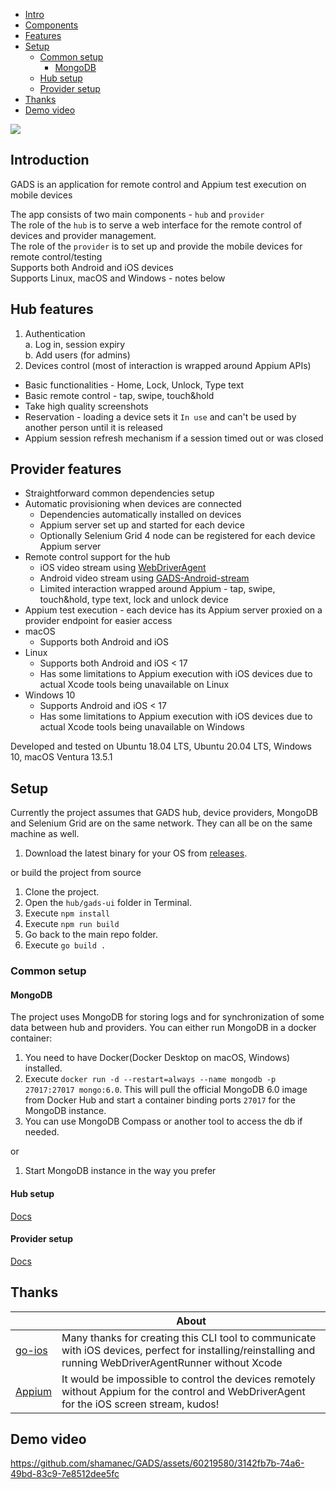 - [Intro](#introduction)  
- [Components](#components)
- [Features](#hub-features)  
- [Setup](#setup) 
  - [Common setup](#common-setup)
    - [MongoDB](#mongodb)
  - [Hub setup](./docs/hub.md)
  - [Provider setup](./docs/provider.md)
- [Thanks](#thanks)
- [Demo video](#thanks)

[![](https://dcbadge.vercel.app/api/server/5amWvknKQd)](https://discord.gg/5amWvknKQd)

## Introduction
GADS is an application for remote control and Appium test execution on mobile devices  

The app consists of two main components  - `hub` and `provider`  
The role of the `hub` is to serve a web interface for the remote control of devices and provider management.  
The role of the `provider` is to set up and provide the mobile devices for remote control/testing  
Supports both Android and iOS devices  
Supports Linux, macOS and Windows - notes below

## Hub features
1. Authentication  
   a. Log in, session expiry  
   b. Add users (for admins)
2. Devices control (most of interaction is wrapped around Appium APIs)
- Basic functionalities - Home, Lock, Unlock, Type text
- Basic remote control - tap, swipe, touch&hold
- Take high quality screenshots
- Reservation - loading a device sets it `In use` and can't be used by another person until it is released
- Appium session refresh mechanism if a session timed out or was closed

## Provider features
* Straightforward common dependencies setup
* Automatic provisioning when devices are connected
    * Dependencies automatically installed on devices
    * Appium server set up and started for each device
    * Optionally Selenium Grid 4 node can be registered for each device Appium server
* Remote control support for the hub
    * iOS video stream using [WebDriverAgent](https://github.com/appium/WebDriverAgent)
    * Android video stream using [GADS-Android-stream](https://github.com/shamanec/GADS-Android-stream)
    * Limited interaction wrapped around Appium - tap, swipe, touch&hold, type text, lock and unlock device
* Appium test execution - each device has its Appium server proxied on a provider endpoint for easier access
* macOS
    * Supports both Android and iOS
* Linux
    * Supports both Android and iOS < 17
    * Has some limitations to Appium execution with iOS devices due to actual Xcode tools being unavailable on Linux
* Windows 10
    * Supports Android and iOS < 17
    * Has some limitations to Appium execution with iOS devices due to actual Xcode tools being unavailable on Windows

Developed and tested on Ubuntu 18.04 LTS, Ubuntu 20.04 LTS, Windows 10, macOS Ventura 13.5.1

## Setup
Currently the project assumes that GADS hub, device providers, MongoDB and Selenium Grid are on the same network. They can all be on the same machine as well.  
1. Download the latest binary for your OS from [releases](https://github.com/shamanec/GADS/releases).

or build the project from source
1. Clone the project.
2. Open the `hub/gads-ui` folder in Terminal.
3. Execute `npm install`
4. Execute `npm run build`
5. Go back to the main repo folder.
6. Execute `go build .`

### Common setup
#### MongoDB
The project uses MongoDB for storing logs and for synchronization of some data between hub and providers.
You can either run MongoDB in a docker container:  
1. You need to have Docker(Docker Desktop on macOS, Windows) installed.
2. Execute `docker run -d --restart=always --name mongodb -p 27017:27017 mongo:6.0`. This will pull the official MongoDB 6.0 image from Docker Hub and start a container binding ports `27017` for the MongoDB instance.
3. You can use MongoDB Compass or another tool to access the db if needed.

or  
1. Start MongoDB instance in the way you prefer

#### Hub setup
[Docs](./docs/hub.md)  

#### Provider setup
[Docs](./docs/provider.md)

## Thanks

| | About                                                                                                                                                              |
|---|--------------------------------------------------------------------------------------------------------------------------------------------------------------------| 
|[go-ios](https://github.com/danielpaulus/go-ios)| Many thanks for creating this CLI tool to communicate with iOS devices, perfect for installing/reinstalling and running WebDriverAgentRunner without Xcode |
|[Appium](https://github.com/appium)| It would be impossible to control the devices remotely without Appium for the control and WebDriverAgent for the iOS screen stream, kudos!                         |  

## Demo video  
https://github.com/shamanec/GADS/assets/60219580/3142fb7b-74a6-49bd-83c9-7e8512dee5fc



